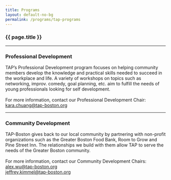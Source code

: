 ```yaml
---
title: Programs
layout: default-no-bg
permalink: /programs/tap-programs
---
```

<div class="main-contents-area">
<h3 class="no-bg">{{ page.title }}</h3>

  <hr id="professional-development">

  <h3>Professional Development</h3>
  <p>	       
  TAP’s Professional Development program focuses on helping community members develop the knowledge and practical skills needed to succeed in the workplace and life. A variety of workshops on topics such as networking, improv. comedy, goal planning, etc. aim to fulfill the needs of young professionals looking for self development.<br/><br/>
  For more information, contact our Professional Development Chair:<br/>
  <a href="mailto:kara.chuang@tap-boston.org">kara.chuang@tap-boston.org</a>
  </p>
  
  <!-- <hr id="social-and-cultural">

  <h3>Social & Cultural Events</h3>
  <p>
  Through events such as our TAPpy Hours, cultural celebrations, and health and wellness events, we help to create and maintain meaningful relationships. In addition, our Dinner Series brings individuals together to explore Boston’s food scene and to learn how to cook traditional Taiwanese dishes.<br/><br/>
  To get in touch, contact our Social Chairs:<br/>
  <a href="mailto:belle.lee@tap-boston.org">belle.lee@tap-boston.org</a><br/>
  <a href="mailto:claire.peng@tap-boston.org">claire.peng@tap-boston.org</a>
  </p> -->
  
  <hr id="community-development">

  <h3>Community Development</h3>
  <p>
  TAP-Boston gives back to our local community by partnering with non-profit organizations such as the Greater Boston Food Bank, Room to Grow and Pine Street Inn. The relationships we build with them allow TAP to serve the needs of the Greater Boston community.<br/><br/>
  For more information, contact our Community Development Chairs:<br/>
  <a href="mailto:alex.wu@tap-boston.org">alex.wu@tap-boston.org</a><br/>
  <a href="mailto:jeffrey.kimmel@tap-boston.org">jeffrey.kimmel@tap-boston.org</a>
  </p>
</div>